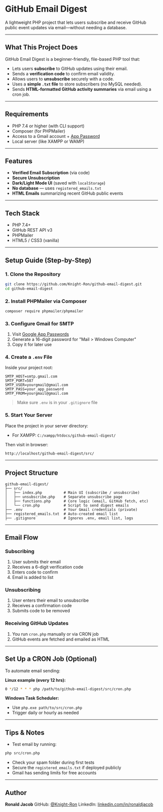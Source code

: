 # GitHub Email Digest

A lightweight PHP project that lets users subscribe and receive GitHub public event updates via email—without needing a database.

---

## What This Project Does

GitHub Email Digest is a beginner-friendly, file-based PHP tool that:

* Lets users **subscribe** to GitHub updates using their email.
* Sends a **verification code** to confirm email validity.
* Allows users to **unsubscribe** securely with a code.
* Uses a **simple `.txt` file** to store subscribers (no MySQL needed).
* Sends **HTML-formatted GitHub activity summaries** via email using a cron job.

---

## Requirements

* PHP 7.4 or higher (with CLI support)
* Composer (for PHPMailer)
* Access to a Gmail account + [App Password](https://support.google.com/accounts/answer/185833?hl=en)
* Local server (like XAMPP or WAMP)

---

## Features

* **Verified Email Subscription** (via code)
* **Secure Unsubscription**
* **Dark/Light Mode UI** (saved with `localStorage`)
* **No database** — uses `registered_emails.txt`
* **HTML Emails** summarizing recent GitHub public events

---

## Tech Stack

* PHP 7.4+
* GitHub REST API v3
* PHPMailer
* HTML5 / CSS3 (vanilla)

---

## Setup Guide (Step-by-Step)

### 1. Clone the Repository

```bash
git clone https://github.com/Knight-Ron/github-email-digest.git
cd github-email-digest
```

### 2. Install PHPMailer via Composer

```bash
composer require phpmailer/phpmailer
```

### 3. Configure Gmail for SMTP

1. Visit [Google App Passwords](https://myaccount.google.com/apppasswords)
2. Generate a 16-digit password for "Mail > Windows Computer"
3. Copy it for later use

### 4. Create a `.env` File

Inside your project root:

```dotenv
SMTP_HOST=smtp.gmail.com
SMTP_PORT=587
SMTP_USER=yourgmail@gmail.com
SMTP_PASS=your_app_password
SMTP_FROM=yourgmail@gmail.com
```

> Make sure `.env` is in your `.gitignore` file

### 5. Start Your Server

Place the project in your server directory:

* For XAMPP: `C:/xampp/htdocs/github-email-digest/`

Then visit in browser:

```
http://localhost/github-email-digest/src/
```

---

## Project Structure

```
github-email-digest/
├── src/
│   ├── index.php          # Main UI (subscribe / unsubscribe)
│   ├── unsubscribe.php    # Separate unsubscribe page
│   ├── functions.php      # Core logic (email, GitHub fetch, etc)
│   └── cron.php           # Script to send digest emails
├── .env                   # Your Gmail credentials (private)
├── registered_emails.txt  # Auto-created email list
├── .gitignore             # Ignores .env, email list, logs
```

---

## Email Flow

### Subscribing

1. User submits their email
2. Receives a 6-digit verification code
3. Enters code to confirm
4. Email is added to list

### Unsubscribing

1. User enters their email to unsubscribe
2. Receives a confirmation code
3. Submits code to be removed

### Receiving GitHub Updates

1. You run `cron.php` manually or via CRON job
2. GitHub events are fetched and emailed as HTML

---

## Set Up a CRON Job (Optional)

To automate email sending:

**Linux example (every 12 hrs):**

```bash
0 */12 * * * php /path/to/github-email-digest/src/cron.php
```

**Windows Task Scheduler:**

* Use `php.exe path/to/src/cron.php`
* Trigger daily or hourly as needed

---

## Tips & Notes

* Test email by running:

```bash
php src/cron.php
```

* Check your spam folder during first tests
* Secure the `registered_emails.txt` if deployed publicly
* Gmail has sending limits for free accounts

---

## Author

**Ronald Jacob**
GitHub: [@Knight-Ron](https://github.com/Knight-Ron)
LinkedIn: [linkedin.com/in/ronaldjacob](https://www.linkedin.com/in/ronaldjacob)
